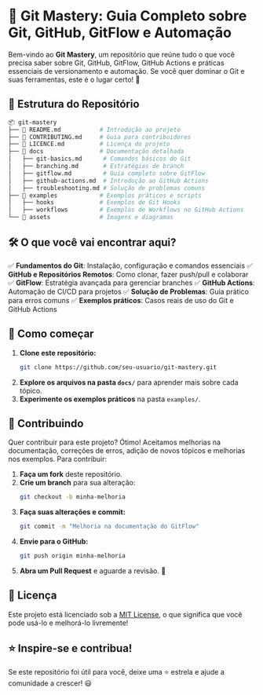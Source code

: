 # 📌 Git Mastery: Guia Completo sobre Git, GitHub, GitFlow e Automação

Bem-vindo ao **Git Mastery**, um repositório que reúne tudo o que você precisa saber sobre Git, GitHub, GitFlow, GitHub Actions e práticas essenciais de versionamento e automação. Se você quer dominar o Git e suas ferramentas, este é o lugar certo! 🚀

## 📁 Estrutura do Repositório

```bash
📦 git-mastery
├── 📜 README.md           # Introdução ao projeto
├── 📜 CONTRIBUTING.md     # Guia para contribuidores
├── 📜 LICENCE.md          # Licença do projeto
├── 📂 docs                # Documentação detalhada
│   ├── git-basics.md      # Comandos básicos do Git
│   ├── branching.md       # Estratégias de branch
│   ├── gitflow.md         # Guia completo sobre GitFlow
│   ├── github-actions.md  # Introdução ao GitHub Actions
│   ├── troubleshooting.md # Solução de problemas comuns
├── 📂 examples            # Exemplos práticos e scripts
│   ├── hooks             # Exemplos de Git Hooks
│   ├── workflows         # Exemplos de Workflows no GitHub Actions
└── 📂 assets              # Imagens e diagramas
```

## 🛠 O que você vai encontrar aqui?
✅ **Fundamentos do Git**: Instalação, configuração e comandos essenciais
✅ **GitHub e Repositórios Remotos**: Como clonar, fazer push/pull e colaborar
✅ **GitFlow**: Estratégia avançada para gerenciar branches
✅ **GitHub Actions**: Automação de CI/CD para projetos
✅ **Solução de Problemas**: Guia prático para erros comuns
✅ **Exemplos práticos**: Casos reais de uso do Git e GitHub Actions

## 📌 Como começar

1. **Clone este repositório:**
   ```bash
   git clone https://github.com/seu-usuario/git-mastery.git
   ```
2. **Explore os arquivos na pasta `docs/`** para aprender mais sobre cada tópico.
3. **Experimente os exemplos práticos** na pasta `examples/`.

## 🤝 Contribuindo

Quer contribuir para este projeto? Ótimo! Aceitamos melhorias na documentação, correções de erros, adição de novos tópicos e melhorias nos exemplos. Para contribuir:

1. **Faça um fork** deste repositório.
2. **Crie um branch** para sua alteração:
   ```bash
   git checkout -b minha-melhoria
   ```
3. **Faça suas alterações e commit:**
   ```bash
   git commit -m "Melhoria na documentação do GitFlow"
   ```
4. **Envie para o GitHub:**
   ```bash
   git push origin minha-melhoria
   ```
5. **Abra um Pull Request** e aguarde a revisão. 🎉

## 📜 Licença
Este projeto está licenciado sob a [MIT License](./LICENSE.md), o que significa que você pode usá-lo e melhorá-lo livremente!

## ⭐ Inspire-se e contribua!
Se este repositório foi útil para você, deixe uma ⭐ estrela e ajude a comunidade a crescer! 😃
